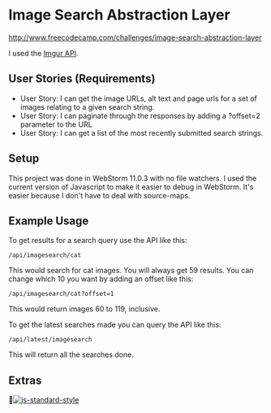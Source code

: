 # Image Search Abstraction Layer

http://www.freecodecamp.com/challenges/image-search-abstraction-layer

I used the [Imgur API](http://api.imgur.com/).

## User Stories (Requirements)
* User Story: I can get the image URLs, alt text and page urls for a set of images relating to a given search string.
* User Story: I can paginate through the responses by adding a ?offset=2 parameter to the URL
* User Story: I can get a list of the most recently submitted search strings.

## Setup
This project was done in WebStorm 11.0.3 with no file watchers. I used the current version of
Javascript to make it easier to debug in WebStorm. It's easier because I don't have to deal with
source-maps.

## Example Usage
To get results for a search query use the API like this:
```
/api/imagesearch/cat
```
This would search for cat images. You will always get 59 results. You can change which 10 you want by
adding an offset like this:
```
/api/imagesearch/cat?offset=1
```
This would return images 60 to 119, inclusive.

To get the latest searches made you can query the API like this:
```
/api/latest/imagesearch
```
This will return all the searches done.

## Extras

:whale:[![js-standard-style](https://cdn.rawgit.com/feross/standard/master/badge.svg)](https://github.com/feross/standard)
